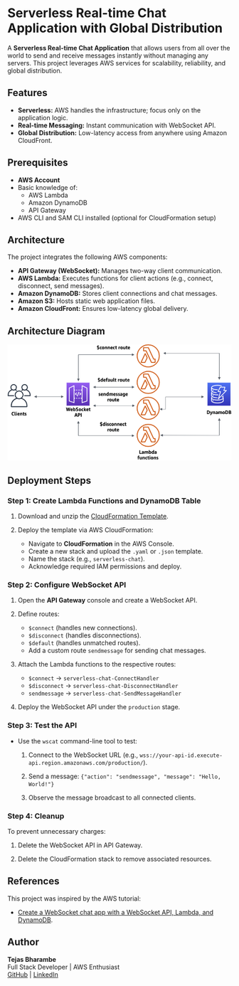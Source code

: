 # Serverless Real-time Chat Application with Global Distribution

A **Serverless Real-time Chat Application** that allows users from all over the world to send and receive messages instantly without managing any servers. This project leverages AWS services for scalability, reliability, and global distribution.

## Features

- **Serverless:** AWS handles the infrastructure; focus only on the application logic.
- **Real-time Messaging:** Instant communication with WebSocket API.
- **Global Distribution:** Low-latency access from anywhere using Amazon CloudFront.

## Prerequisites

- **AWS Account**
- Basic knowledge of:
  - AWS Lambda
  - Amazon DynamoDB
  - API Gateway
- AWS CLI and SAM CLI installed (optional for CloudFormation setup)

## Architecture

The project integrates the following AWS components:

- **API Gateway (WebSocket):** Manages two-way client communication.
- **AWS Lambda:** Executes functions for client actions (e.g., connect, disconnect, send messages).
- **Amazon DynamoDB:** Stores client connections and chat messages.
- **Amazon S3:** Hosts static web application files.
- **Amazon CloudFront:** Ensures low-latency global delivery.

## Architecture Diagram

![Architecture](images/ws-chat-app.png)

## Deployment Steps

### Step 1: Create Lambda Functions and DynamoDB Table

1. Download and unzip the [CloudFormation Template](https://docs.aws.amazon.com/apigateway/latest/developerguide/samples/ws-chat-app-starter.zip).

2. Deploy the template via AWS CloudFormation:
   - Navigate to **CloudFormation** in the AWS Console.
   - Create a new stack and upload the `.yaml` or `.json` template.
   - Name the stack (e.g., `serverless-chat`).
   - Acknowledge required IAM permissions and deploy.

### Step 2: Configure WebSocket API

1. Open the **API Gateway** console and create a WebSocket API.

2. Define routes:

   - `$connect` (handles new connections).
   - `$disconnect` (handles disconnections).
   - `$default` (handles unmatched routes).
   - Add a custom route `sendmessage` for sending chat messages.

3. Attach the Lambda functions to the respective routes:

   - `$connect` -> `serverless-chat-ConnectHandler`
   - `$disconnect` -> `serverless-chat-DisconnectHandler`
   - `sendmessage` -> `serverless-chat-SendMessageHandler`

4. Deploy the WebSocket API under the `production` stage.

### Step 3: Test the API

- Use the `wscat` command-line tool to test:

  1. Connect to the WebSocket URL (e.g., `wss://your-api-id.execute-api.region.amazonaws.com/production/`).

  2. Send a message: `{"action": "sendmessage", "message": "Hello, World!"}`

  3. Observe the message broadcast to all connected clients.

### Step 4: Cleanup

To prevent unnecessary charges:

1. Delete the WebSocket API in API Gateway.

2. Delete the CloudFormation stack to remove associated resources.

## References

This project was inspired by the AWS tutorial:

- [Create a WebSocket chat app with a WebSocket API, Lambda, and DynamoDB](https://docs.aws.amazon.com/apigateway/latest/developerguide/websocket-api-chat-app.html).

## Author

**Tejas Bharambe**  
Full Stack Developer | AWS Enthusiast  
[GitHub](https://github.com/tejasb15) | [LinkedIn](https://www.linkedin.com/in/tejasb15/)
